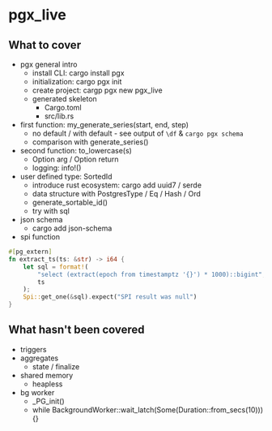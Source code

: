 # pgx_live

## What to cover

- pgx general intro
  - install CLI: cargo install pgx
  - initialization: cargo pgx init
  - create project: cargp pgx new pgx_live
  - generated skeleton
    - Cargo.toml
    - src/lib.rs
- first function: my_generate_series(start, end, step)
  - no default / with default - see output of `\df` & `cargo pgx schema`
  - comparison with generate_series()
- second function: to_lowercase(s)
  - Option arg / Option return
  - logging: info!()
- user defined type: SortedId
  - introduce rust ecosystem: cargo add uuid7 / serde
  - data structure with PostgresType / Eq / Hash / Ord
  - generate_sortable_id()
  - try with sql
- json schema
  - cargo add json-schema
- spi function

```rust
#[pg_extern]
fn extract_ts(ts: &str) -> i64 {
    let sql = format!(
        "select (extract(epoch from timestamptz '{}') * 1000)::bigint",
        ts
    );
    Spi::get_one(&sql).expect("SPI result was null")
}
```

## What hasn't been covered

- triggers
- aggregates
  - state / finalize
- shared memory
  - heapless
- bg worker
  - _PG_init()
  - while BackgroundWorker::wait_latch(Some(Duration::from_secs(10))) {}
